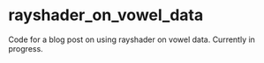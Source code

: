 # rayshader_on_vowel_data

Code for a blog post on using rayshader on vowel data. Currently in progress.
